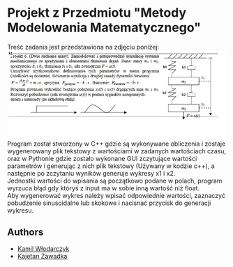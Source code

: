 
# Projekt z Przedmiotu "Metody Modelowania Matematycznego"

Treść zadania jest przedstawiona na zdjęciu poniżej:
![zadanie.png](exc.png)
Program został stworzony w C++ gdzie są wykonywane obliczenia i zostaje wygenerowany plik tekstowy z wartościami w zadanych wartościach czasu, oraz w Pythonie gdzie zostało wykonane GUI zczytujące wartości parametrów i generując z nich plik tekstowy (Używany w kodzie c++), a następnie po zczytaniu wyników generuje wykresy x1 i x2.  
Jednostki wartości do wpisania są początkowo podane w polach, program wyrzuca błąd gdy któryś z input ma w sobie inną wartość niż float.  
Aby wygenerować wykres należy wpisać odpowiednie wartości, zaznaczyć pobudzenie sinusoidalne lub skokowe i nacisnać przycisk do generacji wykresu.
## Authors

- [Kamil Włodarczyk](https://github.com/KamilWlodarczyk2003)
- [Kajetan Zawadka](https://github.com/Kajtuch)

